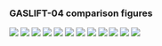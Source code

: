 ### GASLIFT-04 comparison figures

![](figs/GASLIFT-04_FIELD-RATE.png)
![](figs/GASLIFT-04_FIELD-TOTAL.png)
![](figs/GASLIFT-04_GROUP-PLAT-1.png)
![](figs/GASLIFT-04_GROUP-PLAT-1A.png)
![](figs/GASLIFT-04_GROUP-PLAT-1B.png)
![](figs/GASLIFT-04_GROUP-PLAT-2.png)
![](figs/GASLIFT-04_WELL-OP-A01.png)
![](figs/GASLIFT-04_WELL-OP-A02.png)
![](figs/GASLIFT-04_WELL-OP-B01.png)
![](figs/GASLIFT-04_WELL-OP-B02.png)
![](figs/GASLIFT-04_WELL-OP-C01.png)
![](figs/GASLIFT-04_WELL-OP-C02.png)
